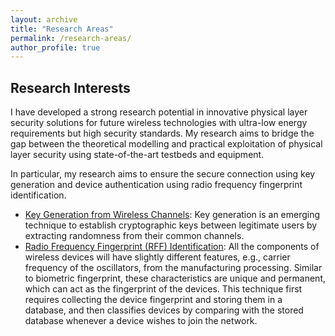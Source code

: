 ```yaml
---
layout: archive
title: "Research Areas"
permalink: /research-areas/
author_profile: true
---
```


## Research Interests
I have developed a strong research potential in innovative physical layer security solutions for future wireless technologies with ultra-low energy requirements but high security standards. My research aims to bridge the gap between the theoretical modelling and practical exploitation of physical layer security using state-of-the-art testbeds and equipment.

In particular, my research aims to ensure the secure connection using key generation and device authentication using radio frequency fingerprint identification.
* [Key Generation from Wireless Channels](keygen/keygen_main.md): Key generation is an emerging technique to establish cryptographic keys between legitimate users by extracting randomness from their common channels.
* [Radio Frequency Fingerprint (RFF) Identification](rffi/rffi_main.md): All the components of wireless devices will have slightly different features, e.g., carrier frequency of the oscillators, from the manufacturing processing. Similar to biometric fingerprint, these characteristics are unique and permanent, which can act as the fingerprint of the devices. This technique first requires collecting the device fingerprint and storing them in a database, and then classifies devices by comparing with the stored database whenever a device wishes to join the network.
